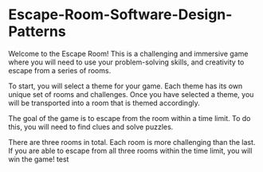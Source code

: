 # Escape-Room-Software-Design-Patterns

Welcome to the Escape Room! This is a challenging and immersive game where you will need to use your problem-solving skills, and creativity to escape from a series of rooms.

To start, you will select a theme for your game. Each theme has its own unique set of rooms and challenges. Once you have selected a theme, you will be transported into a room that is themed accordingly.

The goal of the game is to escape from the room within a time limit. To do this, you will need to find clues and solve puzzles. 

There are three rooms in total. Each room is more challenging than the last. If you are able to escape from all three rooms within the time limit, you will win the game! test
